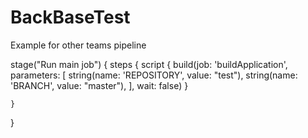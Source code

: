 # BackBaseTest

Example for other teams pipeline

stage("Run main job") {
    steps {
        script {
            build(job: 'buildApplication', parameters: [
                    string(name: 'REPOSITORY', value: "test"),
                    string(name: 'BRANCH', value: "master"),
            ], wait: false)
        }

    }
}

